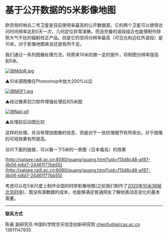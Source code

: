 # 基于公开数据的5米影像地图

欧空局的哨兵二号卫星是目前使用率最高的公开数据源，它的两个卫星可以使得访问时间频率达到5天一次，几何定位非常准确，而且完备的波段组合也能够制作排除大气干扰的辐射校正产品。但是它的空间分辨率最高（可见光和近红外波段）是10米，对于影像地图来说还是有所不足。

我们通过一系列图像处理方法，将原来10米的做一定的提升，将制图分辨率提高到5米。


[![IBMdoR.jpg](https://z3.ax1x.com/2021/11/12/IBMdoR.jpg)](https://imgtu.com/i/IBMdoR)

▲10米源图像在Photoshop中放大200%以后



[![IBM0F1.jpg](https://z3.ax1x.com/2021/11/12/IBM0F1.jpg)](https://imgtu.com/i/IBM0F1)

▲经过像素刻刀软件增强处理后的5米图



[![IBNajI.gif](https://z3.ax1x.com/2021/11/12/IBNajI.gif)](https://imgtu.com/i/IBNajI)

▲处理前后动图比较



这样的处理，并没有增加图像的信息，但是对于一些纹理细节有所突出，对于图像的可视效果有所提高。

访问下面的链接，可以看一下5米的一景图（日本福岛）的效果

[http://satsee.radi.ac.cn:8080/guang/guang.html?uid=f13d8c48-af87-4b06-b8d7-24461f77bb55](http://satsee.radi.ac.cn:8080/guang/guang.html?uid=f13d8c48-af87-4b06-b8d7-24461f77bb55)





考虑可以在5米尺度上制作全国的时序影像地图(之前我们制作了[2020年10米36帧北京时序](../product/product_cloudless_world.html))，既没有源数据的成本，也能够满足普通网友了解地表动态变化的基本需要。





---

**联系方式**

陈甫 副研究员
中国科学院空天信息创新研究院
chenfu@aircas.ac.cn
13811147935

